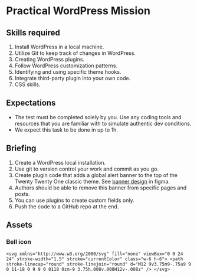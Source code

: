 # Practical WordPress Mission

## Skills required

1. Install WordPress in a local machine.
1. Utilize Git to keep track of changes in WordPress.
1. Creating WordPress plugins.
1. Follow WordPress customization patterns.
1. Identifying and using specific theme hooks.
1. Integrate third-party plugin into your own code.
1. CSS skills.

## Expectations

- The test must be completed solely by you. Use any coding tools and resources that you are familiar with to simulate authentic dev conditions.
- We expect this task to be done in up to 1h.

## Briefing

1. Create a WordPress local installation.
1. Use git to version control your work and commit as you go.
1. Create plugin code that adds a global alert banner to the top of the Twenty Twenty One classic theme. See [banner design](https://www.figma.com/file/pasOUazcXHCSt8YPyz8oBx/Untitled?type=design&node-id=0%3A1&t=yqDtWF6rHuzxpm7m-1) in figma.
1. Authors should be able to remove this banner from specific pages and posts.
1. You can use plugins to create custom fields only.
1. Push the code to a GitHub repo at the end.

## Assets

### Bell icon

`
<svg xmlns="http://www.w3.org/2000/svg" fill="none" viewBox="0 0 24 24" stroke-width="1.5" stroke="currentColor" class="w-6 h-6">
  <path stroke-linecap="round" stroke-linejoin="round" d="M12 9v3.75m9-.75a9 9 0 11-18 0 9 9 0 0118 0zm-9 3.75h.008v.008H12v-.008z" />
</svg>
`
